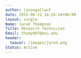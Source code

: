 ```yaml
---
author: jasongallant
date: 2015-06-11 14:24:34+00:00
layout: single
Name: Jared Thompson
Title: Research Technician
Email: thomp997@msu.edu
header:
  teaser: /images/jared.png
Status: Active
---
```

